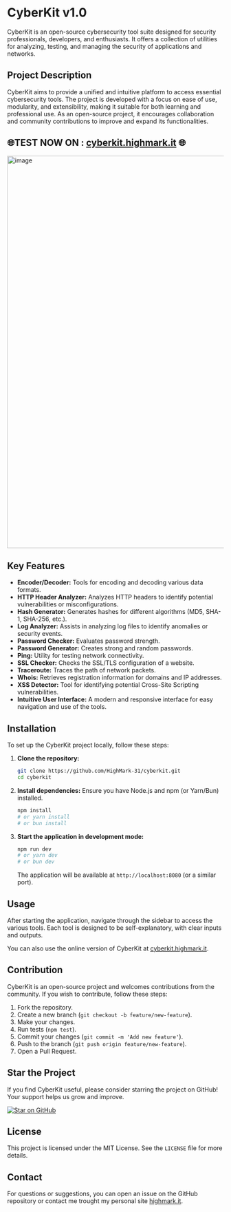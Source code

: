 # CyberKit v1.0

CyberKit is an open-source cybersecurity tool suite designed for security professionals, developers, and enthusiasts. It offers a collection of utilities for analyzing, testing, and managing the security of applications and networks.

## Project Description

CyberKit aims to provide a unified and intuitive platform to access essential cybersecurity tools. The project is developed with a focus on ease of use, modularity, and extensibility, making it suitable for both learning and professional use. As an open-source project, it encourages collaboration and community contributions to improve and expand its functionalities.

## 🌐​ TEST NOW ON : [cyberkit.highmark.it](https://cyberkit.highmark.it) 🌐​
<img width="1919" height="912" alt="image" src="https://github.com/user-attachments/assets/f704f5dd-862b-440d-b0e7-6c9c1d38b81c" />

## Key Features

*   **Encoder/Decoder:** Tools for encoding and decoding various data formats.
*   **HTTP Header Analyzer:** Analyzes HTTP headers to identify potential vulnerabilities or misconfigurations.
*   **Hash Generator:** Generates hashes for different algorithms (MD5, SHA-1, SHA-256, etc.).
*   **Log Analyzer:** Assists in analyzing log files to identify anomalies or security events.
*   **Password Checker:** Evaluates password strength.
*   **Password Generator:** Creates strong and random passwords.
*   **Ping:** Utility for testing network connectivity.
*   **SSL Checker:** Checks the SSL/TLS configuration of a website.
*   **Traceroute:** Traces the path of network packets.
*   **Whois:** Retrieves registration information for domains and IP addresses.
*   **XSS Detector:** Tool for identifying potential Cross-Site Scripting vulnerabilities.
*   **Intuitive User Interface:** A modern and responsive interface for easy navigation and use of the tools.

## Installation

To set up the CyberKit project locally, follow these steps:

1.  **Clone the repository:**
    ```bash
    git clone https://github.com/HighMark-31/cyberkit.git
    cd cyberkit
    ```
2.  **Install dependencies:**
    Ensure you have Node.js and npm (or Yarn/Bun) installed.
    ```bash
    npm install
    # or yarn install
    # or bun install
    ```
3.  **Start the application in development mode:**
    ```bash
    npm run dev
    # or yarn dev
    # or bun dev
    ```
    The application will be available at `http://localhost:8080` (or a similar port).

## Usage

After starting the application, navigate through the sidebar to access the various tools. Each tool is designed to be self-explanatory, with clear inputs and outputs.

You can also use the online version of CyberKit at [cyberkit.highmark.it](https://cyberkit.highmark.it).

## Contribution

CyberKit is an open-source project and welcomes contributions from the community. If you wish to contribute, follow these steps:

1.  Fork the repository.
2.  Create a new branch (`git checkout -b feature/new-feature`).
3.  Make your changes.
4.  Run tests (`npm test`).
5.  Commit your changes (`git commit -m 'Add new feature'`).
6.  Push to the branch (`git push origin feature/new-feature`).
7.  Open a Pull Request.

## Star the Project

If you find CyberKit useful, please consider starring the project on GitHub! Your support helps us grow and improve.

[![Star on GitHub](https://img.shields.io/github/stars/HighMark-31/cyberkit?style=social)](https://github.com/HighMark-31/cyberkit)

## License

This project is licensed under the MIT License. See the `LICENSE` file for more details.

## Contact

For questions or suggestions, you can open an issue on the GitHub repository or contact me trought my personal site [highmark.it](https://highmark.it).
